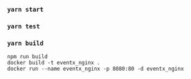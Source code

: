 ### `yarn start`


### `yarn test`


### `yarn build`

```
npm run build
docker build -t eventx_nginx .
docker run --name eventx_nginx -p 8080:80 -d eventx_nginx
```